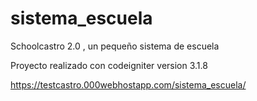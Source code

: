 # sistema_escuela

Schoolcastro 2.0 , un pequeño sistema de escuela

Proyecto realizado con codeigniter version 3.1.8

https://testcastro.000webhostapp.com/sistema_escuela/
